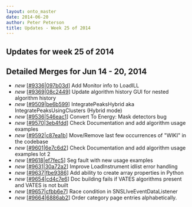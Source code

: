 ```yaml
---
layout: onto_master
date: 2014-06-20
author: Peter Peterson
title: Updates - Week 25 of 2014
---
```

Updates for week 25 of 2014
---------------------------

Detailed Merges for Jun 14 - 20, 2014
-------------------------------------
* *new* \[[#9336](http://trac.mantidproject.org/mantid/ticket/9336)\|[097b03d](https://github.com/mantidproject/mantid/commit/097b03dbc16f27d383415ffbff2753e1131bb145)\] Add Monitor info to LoadILL
* *new* \[[#9369](http://trac.mantidproject.org/mantid/ticket/9369)\|[08c2449](https://github.com/mantidproject/mantid/commit/08c2449d2a3c06987dd55c3ae851198a2876c2d4)\] Update algorithm history GUI for nested algorithm history
* *new* \[[#9509](http://trac.mantidproject.org/mantid/ticket/9509)\|[be6b599](https://github.com/mantidproject/mantid/commit/be6b59999ecbc29707ef006c8a77b9d7c8bb87cd)\] IntegratePeaksHybrid aka IntegratePeaksUsingClusters (Hybrid mode)
* *new* \[[#9536](http://trac.mantidproject.org/mantid/ticket/9536)\|[546eac1](https://github.com/mantidproject/mantid/commit/546eac18d996a72a523ff178dd0ef94128e99c01)\] Convert To Energy: Mask detectors bug
* *new* \[[#9570](http://trac.mantidproject.org/mantid/ticket/9570)\|[3eb4fdd](https://github.com/mantidproject/mantid/commit/3eb4fdd5df5c1633f5d1607e2d140668a4606400)\] Check Documentation and add algorithm usage examples
* *new* \[[#9592](http://trac.mantidproject.org/mantid/ticket/9592)\|[c87ea1b](https://github.com/mantidproject/mantid/commit/c87ea1b6197dcf8deb84ecf39e54769d2a14b1d4)\] Move/Remove last few occurrences of "WIKI" in the codebase
* *new* \[[#9601](http://trac.mantidproject.org/mantid/ticket/9601)\|[6e7c6d2](https://github.com/mantidproject/mantid/commit/6e7c6d24b52bef13c4c21f2b094ff2093843e130)\] Check Documentation and add algorithm usage examples lot 2
* *new* \[[#9618](http://trac.mantidproject.org/mantid/ticket/9618)\|[ef7fec5](https://github.com/mantidproject/mantid/commit/ef7fec5e0ed05d3b5c89aaba599614b90b08241d)\] Seg fault with new usage examples
* *new* \[[#9631](http://trac.mantidproject.org/mantid/ticket/9631)\|[30a72a2](https://github.com/mantidproject/mantid/commit/30a72a2d09388a9b5406439d56ac672bab11962f)\] Improve LoadInstrument idlist error handling
* *new* \[[#9637](http://trac.mantidproject.org/mantid/ticket/9637)\|[fbe9386](https://github.com/mantidproject/mantid/commit/fbe93866be813b42ac87d1f632321dd05e91a5d9)\] Add ability to create array properties in Python
* *new* \[[#9654](http://trac.mantidproject.org/mantid/ticket/9654)\|[cd4c7e6](https://github.com/mantidproject/mantid/commit/cd4c7e632ce3e7ffbf9f215372c4c79dd40b9d27)\] Doc building fails if VATES algorithms present and VATES is not built
* *new* \[[#9657](http://trac.mantidproject.org/mantid/ticket/9657)\|[cfbb6e7](https://github.com/mantidproject/mantid/commit/cfbb6e76ed0751334ba6319abb4a24fad57ddb2c)\] Race condition in SNSLIveEventDataListener
* *new* \[[#9664](http://trac.mantidproject.org/mantid/ticket/9664)\|[6886ab2](https://github.com/mantidproject/mantid/commit/6886ab223b86282f9e7a2de26bfd3ee8cefb0bc8)\] Order category page entries alphabetically.
